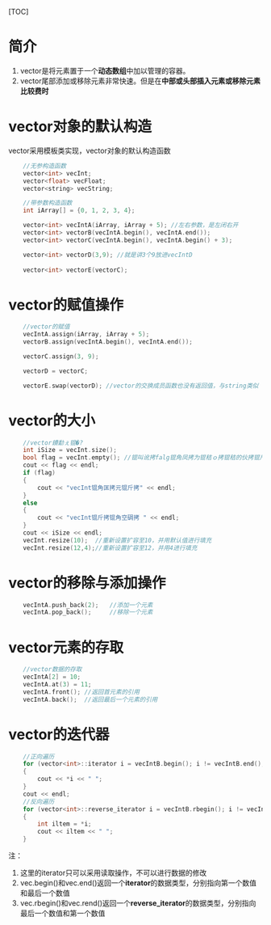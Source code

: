 [TOC]
# 简介
1. vector是将元素置于一个**动态数组**中加以管理的容器。
2. vector尾部添加或移除元素非常快速。但是在**中部或头部插入元素或移除元素比较费时**

# vector对象的默认构造
vector采用模板类实现，vector对象的默认构造函数
```C++
    //无参构造函数
    vector<int> vecInt;
    vector<float> vecFloat;
    vector<string> vecString;

    //带参数构造函数
    int iArray[] = {0, 1, 2, 3, 4};

    vector<int> vecIntA(iArray, iArray + 5); //左右参数，是左闭右开
    vector<int> vectorB(vecIntA.begin(), vecIntA.end());
    vector<int> vectorC(vecIntA.begin(), vecIntA.begin() + 3);

    vector<int> vectorD(3,9); //就是讲3个9放进vecIntD
    
    vector<int> vectorE(vectorC);
```

# vector的赋值操作
```C++
    //vector的赋值
    vecIntA.assign(iArray, iArray + 5);
    vectorB.assign(vecIntA.begin(), vecIntA.end());

    vectorC.assign(3, 9);

    vectorD = vectorC;

    vectorE.swap(vectorD); //vector的交换成员函数也没有返回值，与string类似
```

# vector的大小
```C++
    //vector鐨勫ぇ锟�?
    int iSize = vecInt.size();
    bool flag = vecInt.empty(); //锟叫讹拷falg锟角凤拷为锟秸ｏ拷锟秸的伙拷锟斤拷锟斤拷1锟斤拷锟斤拷为锟秸凤拷锟斤拷0锟斤拷
    cout << flag << endl;
    if (flag)
    {
        cout << "vecInt锟角匡拷元锟斤拷" << endl;
    }
    else
    {
        cout << "vecInt锟斤拷锟角空碉拷 " << endl;
    }
    cout << iSize << endl;
    vecInt.resize(10);  //重新设置扩容至10，并用默认值进行填充
    vecInt.resize(12,4);//重新设置扩容至12，并用4进行填充
```
# vector的移除与添加操作
```C++
    vecIntA.push_back(2);   //添加一个元素
    vecIntA.pop_back();     //移除一个元素
```
# vector元素的存取
```C++
    //vector数据的存取
    vecIntA[2] = 10;
    vecIntA.at(3) = 11;
    vecIntA.front(); //返回首元素的引用
    vecIntA.back();  //返回最后一个元素的引用
```
# vector的迭代器
```C++
    //正向遍历
    for (vector<int>::iterator i = vecIntB.begin(); i != vecIntB.end(); i++)
    {
        cout << *i << " ";
    }
    cout << endl;
    //反向遍历
    for (vector<int>::reverse_iterator i = vecIntB.rbegin(); i != vecIntB.rend(); i++)
    {
        int iltem = *i;
        cout << iltem << " ";
    }
```
注：
1. 这里的iterator只可以采用读取操作，不可以进行数据的修改
2. vec.begin()和vec.end()返回一个**iterator**的数据类型，分别指向第一个数值和最后一个数值
3. vec.rbegin()和vec.rend()返回一个**reverse_iterator**的数据类型，分别指向最后一个数值和第一个数值